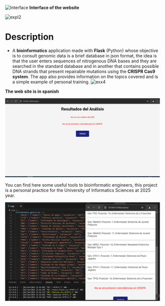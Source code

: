 
![Interface](https://github.com/user-attachments/assets/25bf5176-5dc4-414f-99a1-db5262d2edc6)
**Interface of the website**


![expl2](https://github.com/user-attachments/assets/4357c226-a5f1-48d1-a7e1-c16543c13b6a)

# Description 
- A **bioinformatics** application made with **Flask** (Python) whose objective is to consult genomic data is a brief database in json format, the idea is that the user enters sequences of nitrogenous DNA bases and they are searched in the standard database and in another that contains possible DNA strands that present repairable mutations using the **CRISPR Cas9 system**. The app also provides information on the topics covered and is a simple example of personal training.
![exx4](https://github.com/user-attachments/assets/f4b9301d-049a-4403-ae69-7c1100d5c0ae)

**The web site is in spanish**

![Validate a sequence of DNA](CRISPR_System/examples/validar.png)

You can find here some useful tools to bioinformatic engineers, this project is a personal practice for the University of Informatics Sciences at 2025 year.

![Example of waht you can find](CRISPR_System/examples/ejemplo.png)

